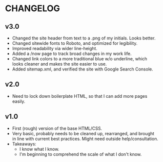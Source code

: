# CHANGELOG

## v3.0

- Changed the site header from text to a .png of my initials. Looks better.
- Changed sitewide fonts to Roboto, and optimized for legibility.
- Improved readability via wider line-height.
- Added a /now page to track broad changes in my work life. 
- Changed link colors to a more traditional blue w/o underline, which looks cleaner and makes the site easier to use.
- Added sitemap.xml, and verified the site with Google Search Console.

## v2.0

- Need to lock down boilerplate HTML, so that I can add more pages easily. 

## v1.0

- First (rough) version of the base HTML/CSS.
- Very basic, probably needs to be cleaned up, rearranged, and brought in line with current best practices. Might need outside help/consultation. 
- Takeaways:
	- I know what I know.
	- I'm beginning to comprehend the scale of what I don't know.  
